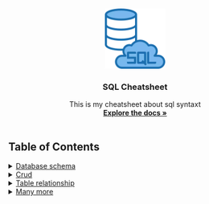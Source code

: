 <br />
<p align="center">
  <a href="https://github.com/korospace/sql-cheatsheet">
    <img src="images/sql-logo.webp" alt="Logo" width="120" height="120">
  </a>

  <h3 align="center">SQL Cheatsheet</h3>

  <p align="center">
    This is my cheatsheet about sql syntaxt
    <br />
    <a href="#table-of-contents"><strong>Explore the docs »</strong></a>
    <br />
    <br />
  </p>
</p>

## Table of Contents
<details close="close">
  <summary><a href="1-sql-database-schema/README.md">Database schema</a></summary>
  <ul>
    <li><a href="1-sql-database-schema/README.md/#show-databases">show databases</a></li>
    <li><a href="1-sql-database-schema/README.md/#create-database">create database</a></li>
    <li><a href="1-sql-database-schema/README.md/#delete-database">delete database</a></li>
    <li><a href="1-sql-database-schema/README.md/#use-database">use database</a></li>
    <li><a href="1-sql-database-schema/README.md/#show-engines">show engines</a></li>
    <li><a href="1-sql-database-schema/README.md/#show-tables">show tables</a></li>
    <li><a href="1-sql-database-schema/README.md/#create-table">create table</a></li>
    <li><a href="1-sql-database-schema/README.md/#delele-table">delele table</a></li>
    <li><a href="1-sql-database-schema/README.md/#truncate-table">truncate table</a></li>
    <li><a href="1-sql-database-schema/README.md/#desc-table">desc table</a></li>
    <li><a href="1-sql-database-schema/README.md/#rename-table">rename table</a></li>
    <li><a href="1-sql-database-schema/README.md/#change-table-schema">change table schema</a></li>
    <li><a href="1-sql-database-schema/README.md/#primary-key">primary key</a></li>
    <li><a href="1-sql-database-schema/README.md/#foreign-key">foreign key</a></li>
    <li><a href="1-sql-database-schema/README.md/#unique-constraint">unique constraint</a></li>
    <li><a href="1-sql-database-schema/README.md/#indexing">indexing</a></li>
    <li><a href="1-sql-database-schema/README.md/#full-text-search">full text search</a></li>
  </ul>
</details>
<details close="close">
  <summary><a href="2-sql-crud/README.md">Crud</a></summary>
  <ul>
    <li><a href="2-sql-crud/README.md/#insert-data">insert data</a></li>
    <li><a href="2-sql-crud/README.md/#update-data">update data</a></li>
    <li><a href="2-sql-crud/README.md/#delete-data">delete data</a></li>
    <li><a href="2-sql-crud/README.md/#select-data">select data</a></li>
    <li><a href="2-sql-crud/README.md/#where-clause">where clause</a></li>
    <li><a href="2-sql-crud/README.md/#controll-flow">controll flow</a></li>
    <li><a href="2-sql-crud/README.md/#agregat">agregat</a></li>
    <li><a href="2-sql-crud/README.md/#join">join</a></li>
    <li><a href="2-sql-crud/README.md/#union">union</a></li>
    <li><a href="2-sql-crud/README.md/#group-by">group by</a></li>
    <li><a href="2-sql-crud/README.md/#having-clause">having clause</a></li>
    <li><a href="2-sql-crud/README.md/#sub-queries">sub queries</a></li>
  </ul>
</details>
<details close="close">
  <summary><a href="3-sql-table-relationship/README.md/">Table relationship</a></summary>
  <ul>
    <li><a href="3-sql-table-relationship/README.md/#one-to-one">one to one</a></li>
    <li><a href="3-sql-table-relationship/README.md/#one-to-many">one to many</a></li>
    <li><a href="3-sql-table-relationship/README.md/#many-to-many">many to many</a></li>
  </ul>
</details>
<details close="close">
  <summary><a href="4-sql-many-more/README.md/">Many more</a></summary>
  <ul>
    <li><a href="4-sql-many-more/README.md/#transaction">transaction</a></li>
    <li><a href="4-sql-many-more/README.md/#locking">locking</a></li>
  </ul>
</details>